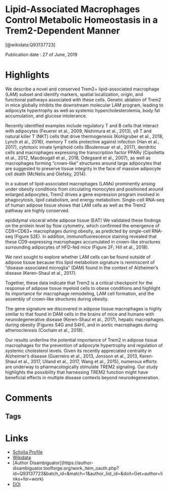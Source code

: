 
Lipid-Associated Macrophages Control Metabolic Homeostasis in a Trem2-Dependent Manner
======================================================================================
  
  [@wikidata:Q93137723]  
  
Publication date : 27 of June, 2019  

# Highlights
We describe a novel and conserved Trem2+ lipid-associated macrophage (LAM) subset and identify markers, spatial localization, origin, and functional pathways associated with these cells. Genetic ablation of Trem2 in mice globally inhibits the downstream molecular LAM program, leading to adipocyte hypertrophy as well as systemic hypercholesterolemia, body fat accumulation, and glucose intolerance.

Recently identified examples include regulatory T and B cells that interact with adipocytes (Feuerer et al., 2009, Nishimura et al., 2013), γδ T and natural killer T (NKT) cells that drive thermogenesis (Kohlgruber et al., 2018, Lynch et al., 2016), memory T cells protective against infection (Han et al., 2017), cytotoxic innate lymphoid cells (Boulenouar et al., 2017), dendritic cells and macrophages expressing the transcription factor PPARγ (Cipolletta et al., 2012, Macdougall et al., 2018, Odegaard et al., 2007), as well as macrophages forming “crown-like” structures around large adipocytes that are suggested to preserve tissue integrity in the face of massive adipocyte cell death (McNelis and Olefsky, 2014).

 In a subset of lipid-associated macrophages (LAMs) prominently arising under obesity conditions from circulating monocytes and positioned around enlarged adipocytes, Trem2 drives a gene expression program involved in phagocytosis, lipid catabolism, and energy metabolism. Single-cell RNA-seq of human adipose tissue shows that LAM cells as well as the Trem2 pathway are highly conserved. 

 epididymal visceral white adipose tissue (EAT)
We validated these findings on the protein level by flow cytometry, which confirmed the emergence of CD9+CD63+ macrophages during obesity, as predicted by single-cell RNA-seq (Figure S2E). In addition, immunofluorescence staining revealed that these CD9-expressing macrophages accumulated in crown-like structures surrounding adipocytes of HFD-fed mice (Figure 2F; Hill et al., 2018).

We next sought to explore whether LAM cells can be found outside of adipose tissue because this lipid metabolism signature is reminiscent of “disease-associated microglia” (DAM) found in the context of Alzheimer’s disease (Keren-Shaul et al., 2017). 

Together, these data indicate that Trem2 is a critical checkpoint for the response of adipose tissue myeloid cells to obese conditions and highlight its importance for macrophage remodeling, LAM cell formation, and the assembly of crown-like structures during obesity.

The gene signature we discovered in adipose tissue macrophages is highly similar to that found in DAM cells in the brains of mice and humans with neurodegenerative disease (Keren-Shaul et al., 2017), hepatic macrophages during obesity (Figures S4G and S4H), and in aortic macrophages during atherosclerosis (Cochain et al., 2018).

Our results underline the potential importance of Trem2 in adipose tissue macrophages for the prevention of adipocyte hypertrophy and regulation of systemic cholesterol levels. Given its recently appreciated centrality in Alzheimer’s disease (Guerreiro et al., 2013, Jonsson et al., 2013, Keren-Shaul et al., 2017, Ulland et al., 2017, Wang et al., 2015), numerous efforts are underway to pharmacologically stimulate TREM2 signaling. Our study highlights the possibility that harnessing TREM2 function might have beneficial effects in multiple disease contexts beyond neurodegeneration.


# Comments

## Tags

# Links
  
 * [Scholia Profile](https://scholia.toolforge.org/work/Q93137723)  
 * [Wikidata](https://www.wikidata.org/wiki/Q93137723)  
 * [Author Disambiguator](https://author-
disambiguator.toolforge.org/work_item_oauth.php?id=Q93137723&batch_id=&match=1&author_list_id=&doit=Get+author+links+for+work)  
 * [DOI](https://doi.org/10.1016/J.CELL.2019.05.054)  
